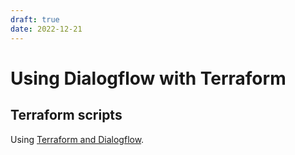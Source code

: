 ```yaml
---
draft: true
date: 2022-12-21
---
```


# Using Dialogflow with Terraform

## Terraform scripts

Using [Terraform and Dialogflow](https://github.com/koverholt/dialogflow-cx-terraform).

